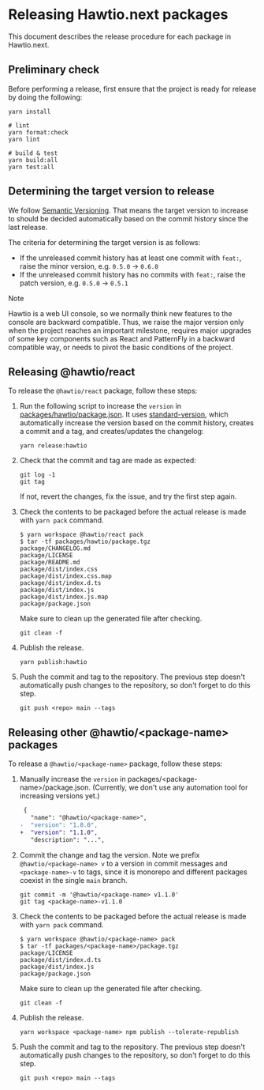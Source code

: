 # Releasing Hawtio.next packages

This document describes the release procedure for each package in Hawtio.next.

## Preliminary check

Before performing a release, first ensure that the project is ready for release by doing the following:

```console
yarn install

# lint
yarn format:check
yarn lint

# build & test
yarn build:all
yarn test:all
```

## Determining the target version to release

We follow [Semantic Versioning](https://semver.org/). That means the target version to increase to should be decided automatically based on the commit history since the last release.

The criteria for determining the target version is as follows:

- If the unreleased commit history has at least one commit with `feat:`, raise the minor version, e.g. `0.5.0` -> `0.6.0`
- If the unreleased commit history has no commits with `feat:`, raise the patch version, e.g. `0.5.0` -> `0.5.1`

> [!NOTE]
> Hawtio is a web UI console, so we normally think new features to the console are backward compatible. Thus, we raise the major version only when the project reaches an important milestone, requires major upgrades of some key components such as React and PatternFly in a backward compatible way, or needs to pivot the basic conditions of the project.

## Releasing @hawtio/react

To release the `@hawtio/react` package, follow these steps:

1. Run the following script to increase the `version` in [packages/hawtio/package.json](../packages/hawtio/package.json). It uses [standard-version](https://github.com/conventional-changelog/standard-version), which automatically increase the version based on the commit history, creates a commit and a tag, and creates/updates the changelog:

   ```console
   yarn release:hawtio
   ```

2. Check that the commit and tag are made as expected:

   ```console
   git log -1
   git tag
   ```

   If not, revert the changes, fix the issue, and try the first step again.

3. Check the contents to be packaged before the actual release is made with `yarn pack` command.

   ```console
   $ yarn workspace @hawtio/react pack
   $ tar -tf packages/hawtio/package.tgz
   package/CHANGELOG.md
   package/LICENSE
   package/README.md
   package/dist/index.css
   package/dist/index.css.map
   package/dist/index.d.ts
   package/dist/index.js
   package/dist/index.js.map
   package/package.json
   ```

   Make sure to clean up the generated file after checking.

   ```console
   git clean -f
   ```

4. Publish the release.

   ```console
   yarn publish:hawtio
   ```

5. Push the commit and tag to the repository. The previous step doesn't automatically push changes to the repository, so don't forget to do this step.

   ```console
   git push <repo> main --tags
   ```

## Releasing other @hawtio/\<package-name\> packages

To release a `@hawtio/<package-name>` package, follow these steps:

1. Manually increase the `version` in packages/\<package-name\>/package.json. (Currently, we don't use any automation tool for increasing versions yet.)

   ```diff
    {
      "name": "@hawtio/<package-name>",
   -  "version": "1.0.0",
   +  "version": "1.1.0",
      "description": "...",
   ```

2. Commit the change and tag the version. Note we prefix `@hawtio/<package-name> v` to a version in commit messages and `<package-name>-v` to tags, since it is monorepo and different packages coexist in the single `main` branch.

   ```console
   git commit -m '@hawtio/<package-name> v1.1.0'
   git tag <package-name>-v1.1.0
   ```

3. Check the contents to be packaged before the actual release is made with `yarn pack` command.

   ```console
   $ yarn workspace @hawtio/<package-name> pack
   $ tar -tf packages/<package-name>/package.tgz
   package/LICENSE
   package/dist/index.d.ts
   package/dist/index.js
   package/package.json
   ```

   Make sure to clean up the generated file after checking.

   ```console
   git clean -f
   ```

4. Publish the release.

   ```console
   yarn workspace <package-name> npm publish --tolerate-republish
   ```

5. Push the commit and tag to the repository. The previous step doesn't automatically push changes to the repository, so don't forget to do this step.

   ```console
   git push <repo> main --tags
   ```
